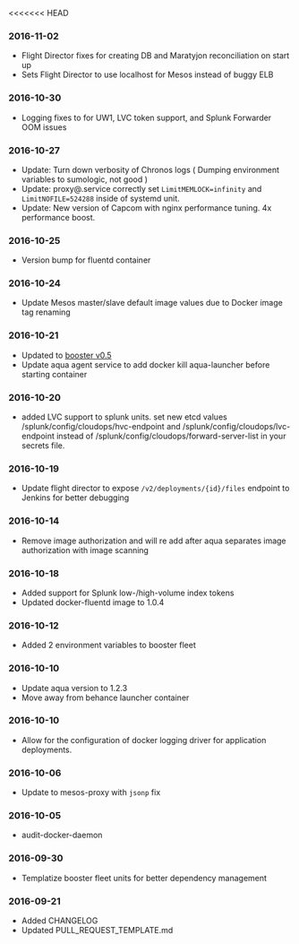 <<<<<<< HEAD
### 2016-11-02
* Flight Director fixes for creating DB and Maratyjon reconciliation on start up
* Sets Flight Director to use localhost for Mesos instead of buggy ELB
 
### 2016-10-30
* Logging fixes to for UW1, LVC token support, and Splunk Forwarder OOM issues

### 2016-10-27
* Update: Turn down verbosity of Chronos logs ( Dumping environment variables to sumologic, not good )
* Update: proxy@.service correctly set `LimitMEMLOCK=infinity` and `LimitNOFILE=524288` inside of systemd unit.
* Update: New version of Capcom with nginx performance tuning. 4x performance boost.

### 2016-10-25
* Version bump for fluentd container

### 2016-10-24
* Update Mesos master/slave default image values due to Docker image tag renaming

### 2016-10-21
* Updated to [booster v0.5](https://github.com/adobe-platform/booster/blob/master/CHANGELOG.md#v05)
* Update aqua agent service to add docker kill aqua-launcher before starting container

### 2016-10-20
* added LVC support to splunk units. set new etcd values /splunk/config/cloudops/hvc-endpoint and /splunk/config/cloudops/lvc-endpoint instead of /splunk/config/cloudops/forward-server-list in your secrets file.

### 2016-10-19
* Update flight director to expose `/v2/deployments/{id}/files` endpoint to Jenkins for better debugging

### 2016-10-14
* Remove image authorization and will re add after aqua separates image authorization with image scanning

### 2016-10-18
* Added support for Splunk low-/high-volume index tokens
* Updated docker-fluentd image to 1.0.4

### 2016-10-12
* Added 2 environment variables to booster fleet

### 2016-10-10
* Update aqua version to 1.2.3
* Move away from behance launcher container

### 2016-10-10
* Allow for the configuration of docker logging driver for application deployments.

### 2016-10-06
* Update to mesos-proxy with `jsonp` fix

### 2016-10-05
* audit-docker-daemon

### 2016-09-30
* Templatize booster fleet units for better dependency management

### 2016-09-21
* Added CHANGELOG
* Updated PULL_REQUEST_TEMPLATE.md
